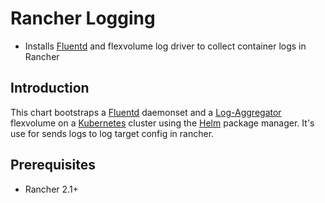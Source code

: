 # Rancher Logging

* Installs [Fluentd](https://www.fluentd.org/) and flexvolume log driver to collect container logs in Rancher

## Introduction

This chart bootstraps a [Fluentd](https://www.fluentd.org/) daemonset and a [Log-Aggregator](https://github.com/rancher/log-aggregator) flexvolume on a [Kubernetes](http://kubernetes.io) cluster using the [Helm](https://helm.sh) package manager.
It's use for sends logs to log target config in rancher.

## Prerequisites
  - Rancher 2.1+